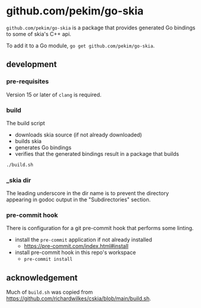 # github.com/pekim/go-skia

`github.com/pekim/go-skia` is a package that provides generated Go bindings
to some of skia's C++ api.

To add it to a Go module, `go get github.com/pekim/go-skia`.

## development

### pre-requisites

Version 15 or later of `clang` is required.

### build

The build script

- downloads skia source (if not already downloaded)
- builds skia
- generates Go bindings
- verifies that the generated bindings result in a package that builds

```sh
./build.sh
```

### \_skia dir

The leading underscore in the dir name is to prevent the directory appearing in godoc output
in the "Subdirectories" section.

### pre-commit hook

There is configuration for a git pre-commit hook
that performs some linting.

- install the `pre-commit` application if not already installed
  - https://pre-commit.com/index.html#install
- install pre-commit hook in this repo's workspace
  - `pre-commit install`

## acknowledgement

Much of `build.sh` was copied from
https://github.com/richardwilkes/cskia/blob/main/build.sh.
